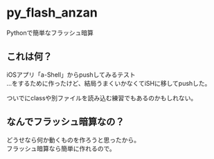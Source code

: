 # py_flash_anzan
Pythonで簡単なフラッシュ暗算

## これは何？
iOSアプリ「a-Shell」からpushしてみるテスト  
…をするために作ったけど、結局うまくいかなくてiSHに移してpushした。

ついでにclassや別ファイルを読み込む練習でもあるのかもしれない。

## なんでフラッシュ暗算なの？
どうせなら何か動くものを作ろうと思ったから。  
フラッシュ暗算なら簡単に作れるので。
